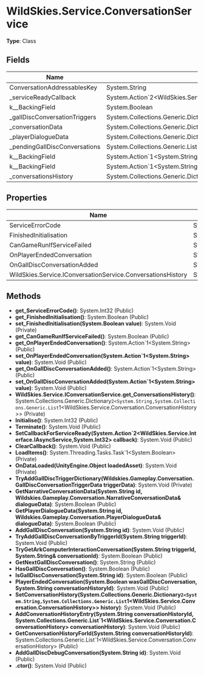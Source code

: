 ﻿# WildSkies.Service.ConversationService

**Type**: Class

## Fields

| Name | Type | Access |
|------|------|--------|
| ConversationAddressablesKey | System.String | Private |
| _serviceReadyCallback | System.Action`2<WildSkies.Service.Interface.IAsyncService,System.Int32> | Private |
| <FinishedInitialisation>k__BackingField | System.Boolean | Private |
| _gallDiscConversationTriggers | System.Collections.Generic.Dictionary`2<System.String,System.String> | Private |
| _conversationData | System.Collections.Generic.Dictionary`2<System.String,Wildskies.Gameplay.Conversation.NarrativeConversationData> | Private |
| _playerDialogueData | System.Collections.Generic.Dictionary`2<System.String,Wildskies.Gameplay.Conversation.PlayerDialogueData> | Private |
| _pendingGallDiscConversations | System.Collections.Generic.List`1<System.String> | Private |
| <OnPlayerEndedConversation>k__BackingField | System.Action`1<System.String> | Private |
| <OnGallDiscConversationAdded>k__BackingField | System.Action`1<System.String> | Private |
| _conversationsHistory | System.Collections.Generic.Dictionary`2<System.String,System.Collections.Generic.List`1<WildSkies.Service.Conversation.ConversationHistory>> | Private |

## Properties

| Name | Type | Access |
|------|------|--------|
| ServiceErrorCode | System.Int32 | Public |
| FinishedInitialisation | System.Boolean | Public |
| CanGameRunIfServiceFailed | System.Boolean | Public |
| OnPlayerEndedConversation | System.Action`1<System.String> | Public |
| OnGallDiscConversationAdded | System.Action`1<System.String> | Public |
| WildSkies.Service.IConversationService.ConversationsHistory | System.Collections.Generic.Dictionary`2<System.String,System.Collections.Generic.List`1<WildSkies.Service.Conversation.ConversationHistory>> | Private |

## Methods

- **get_ServiceErrorCode()**: System.Int32 (Public)
- **get_FinishedInitialisation()**: System.Boolean (Public)
- **set_FinishedInitialisation(System.Boolean value)**: System.Void (Private)
- **get_CanGameRunIfServiceFailed()**: System.Boolean (Public)
- **get_OnPlayerEndedConversation()**: System.Action`1<System.String> (Public)
- **set_OnPlayerEndedConversation(System.Action`1<System.String> value)**: System.Void (Public)
- **get_OnGallDiscConversationAdded()**: System.Action`1<System.String> (Public)
- **set_OnGallDiscConversationAdded(System.Action`1<System.String> value)**: System.Void (Public)
- **WildSkies.Service.IConversationService.get_ConversationsHistory()**: System.Collections.Generic.Dictionary`2<System.String,System.Collections.Generic.List`1<WildSkies.Service.Conversation.ConversationHistory>> (Private)
- **Initialise()**: System.Int32 (Public)
- **Terminate()**: System.Void (Public)
- **SetCallbackForServiceReady(System.Action`2<WildSkies.Service.Interface.IAsyncService,System.Int32> callback)**: System.Void (Public)
- **ClearCallback()**: System.Void (Public)
- **LoadItems()**: System.Threading.Tasks.Task`1<System.Boolean> (Private)
- **OnDataLoaded(UnityEngine.Object loadedAsset)**: System.Void (Private)
- **TryAddGallDiscTriggerDictionary(Wildskies.Gameplay.Conversation.GallDiscConversationTriggerData triggerData)**: System.Void (Private)
- **GetNarrativeConversationData(System.String id, Wildskies.Gameplay.Conversation.NarrativeConversationData& dialogueData)**: System.Boolean (Public)
- **GetPlayerDialogueData(System.String id, Wildskies.Gameplay.Conversation.PlayerDialogueData& dialogueData)**: System.Boolean (Public)
- **AddGallDiscConversation(System.String id)**: System.Void (Public)
- **TryAddGallDiscConversationByTriggerId(System.String triggerId)**: System.Void (Public)
- **TryGetArkComputerInteractionConversation(System.String triggerId, System.String& conversationId)**: System.Boolean (Public)
- **GetNextGallDiscConversation()**: System.String (Public)
- **HasGallDiscConversation()**: System.Boolean (Public)
- **IsGallDiscConversation(System.String id)**: System.Boolean (Public)
- **PlayerEndedConversation(System.Boolean wasGallDiscConversation, System.String conversationHistoryId)**: System.Void (Public)
- **SetConversationHistory(System.Collections.Generic.Dictionary`2<System.String,System.Collections.Generic.List`1<WildSkies.Service.Conversation.ConversationHistory>> history)**: System.Void (Public)
- **AddConversationHistoryEntry(System.String conversationHistoryId, System.Collections.Generic.List`1<WildSkies.Service.Conversation.ConversationHistory> conversationHistory)**: System.Void (Public)
- **GetConversationHistoryForId(System.String conversationHistoryId)**: System.Collections.Generic.List`1<WildSkies.Service.Conversation.ConversationHistory> (Public)
- **AddGallDiscDebugConversation(System.String id)**: System.Void (Public)
- **.ctor()**: System.Void (Public)

